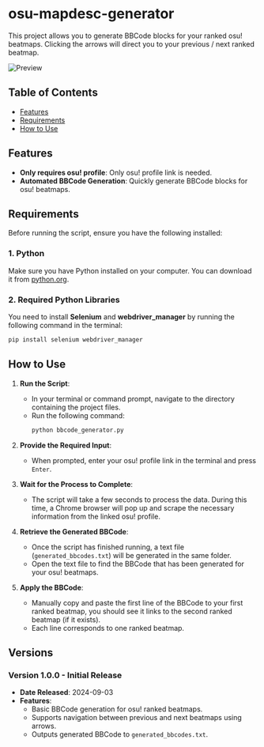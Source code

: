 # osu-mapdesc-generator

This project allows you to generate BBCode blocks for your ranked osu! beatmaps.
Clicking the arrows will direct you to your previous / next ranked beatmap.

![Preview](https://github.com/user-attachments/assets/101816ef-d81f-49c2-9da3-7d77dcf62103)

## Table of Contents

- [Features](#features)
- [Requirements](#requirements)
- [How to Use](#how-to-use)

## Features

- **Only requires osu! profile**: Only osu! profile link is needed.
- **Automated BBCode Generation**: Quickly generate BBCode blocks for osu! beatmaps.

## Requirements

Before running the script, ensure you have the following installed:

### 1. Python

Make sure you have Python installed on your computer. You can download it from [python.org](https://www.python.org/).

### 2. Required Python Libraries

You need to install **Selenium** and **webdriver_manager**  by running the following command in the terminal:
```bash
pip install selenium webdriver_manager
```

## How to Use

1. **Run the Script**:
   - In your terminal or command prompt, navigate to the directory containing the project files.
   - Run the following command:
     ```bash
     python bbcode_generator.py
     ```

2. **Provide the Required Input**:
   - When prompted, enter your osu! profile link in the terminal and press `Enter`.

3. **Wait for the Process to Complete**:
   - The script will take a few seconds to process the data. During this time, a Chrome browser will pop up and scrape the necessary information from the linked osu! profile.

5. **Retrieve the Generated BBCode**:
   - Once the script has finished running, a text file (`generated_bbcodes.txt`) will be generated in the same folder.
   - Open the text file to find the BBCode that has been generated for your osu! beatmaps.

6. **Apply the BBCode**:
   - Manually copy and paste the first line of the BBCode to your first ranked beatmap, you should see it links to the second ranked beatmap (if it exists).
   - Each line corresponds to one ranked beatmap.


## Versions

### Version 1.0.0 - Initial Release
- **Date Released**: 2024-09-03
- **Features**:
  - Basic BBCode generation for osu! ranked beatmaps.
  - Supports navigation between previous and next beatmaps using arrows.
  - Outputs generated BBCode to `generated_bbcodes.txt`.
